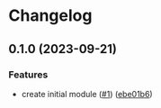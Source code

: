 # Changelog

## 0.1.0 (2023-09-21)


### Features

* create initial module ([#1](https://github.com/equinor/terraform-azurerm-public-ip/issues/1)) ([ebe01b6](https://github.com/equinor/terraform-azurerm-public-ip/commit/ebe01b699fec6ef9774c429e35d4e3732de37c1f))
